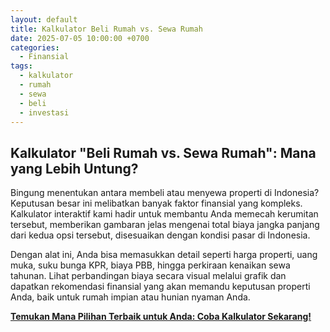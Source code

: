 ```yaml
---
layout: default
title: Kalkulator Beli Rumah vs. Sewa Rumah
date: 2025-07-05 10:00:00 +0700
categories:
  - Finansial
tags:
  - kalkulator
  - rumah
  - sewa
  - beli
  - investasi
---
```


## Kalkulator "Beli Rumah vs. Sewa Rumah": Mana yang Lebih Untung?

Bingung menentukan antara membeli atau menyewa properti di Indonesia? Keputusan besar ini melibatkan banyak faktor finansial yang kompleks. Kalkulator interaktif kami hadir untuk membantu Anda memecah kerumitan tersebut, memberikan gambaran jelas mengenai total biaya jangka panjang dari kedua opsi tersebut, disesuaikan dengan kondisi pasar di Indonesia.

Dengan alat ini, Anda bisa memasukkan detail seperti harga properti, uang muka, suku bunga KPR, biaya PBB, hingga perkiraan kenaikan sewa tahunan. Lihat perbandingan biaya secara visual melalui grafik dan dapatkan rekomendasi finansial yang akan memandu keputusan properti Anda, baik untuk rumah impian atau hunian nyaman Anda.

[**Temukan Mana Pilihan Terbaik untuk Anda: Coba Kalkulator Sekarang!**](https://tiny-meerkat-d745b2.netlify.app/)
